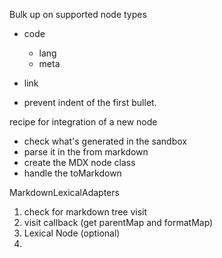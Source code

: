Bulk up on supported node types

- code
    - lang
    - meta
- link

- prevent indent of the first bullet.

recipe for integration of a new node

- check what's generated in the sandbox
- parse it in the from markdown
- create the MDX node class
- handle the toMarkdown

MarkdownLexicalAdapters

1. check for markdown tree visit
2. visit callback (get parentMap and formatMap)
3. Lexical Node (optional)
4. 
